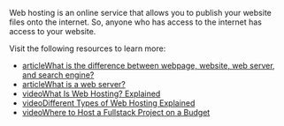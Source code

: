 Web hosting is an online service that allows you to publish your website files onto the internet. So, anyone who has access to the internet has access to your website.

Visit the following resources to learn more:

- [articleWhat is the difference between webpage, website, web server, and search engine?](https://developer.mozilla.org/en-US/docs/Learn/Common_questions/Web_mechanics/Pages_sites_servers_and_search_engines)
- [articleWhat is a web server?](https://developer.mozilla.org/en-US/docs/Learn/Common_questions/Web_mechanics/What_is_a_web_server)
- [videoWhat Is Web Hosting? Explained](https://www.youtube.com/watch?v=htbY9-yggB0)
- [videoDifferent Types of Web Hosting Explained](https://www.youtube.com/watch?v=AXVZYzw8geg)
- [videoWhere to Host a Fullstack Project on a Budget](https://www.youtube.com/watch?v=Kx_1NYYJS7Q)
